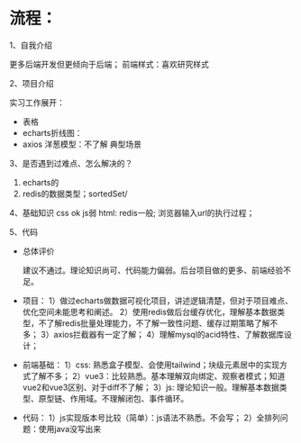 # 流程：

1、自我介绍

更多后端开发但更倾向于后端；
前端样式：喜欢研究样式

2、项目介绍

实习工作展开：
- 表格
- echarts折线图：
- axios 洋葱模型：不了解 典型场景

3、是否遇到过难点、怎么解决的？
1) echarts的
2) redis的数据类型；sortedSet/

4、基础知识
css ok
js弱
html:
redis一般;
浏览器输入url的执行过程；

5、代码

- 总体评价

  建议不通过。理论知识尚可、代码能力偏弱。后台项目做的更多、前端经验不足。

- 项目：
  1）做过echarts做数据可视化项目，讲述逻辑清楚，但对于项目难点、优化空间未能思考和阐述。
  2）使用redis做后台缓存优化，理解基本数据类型，不了解redis批量处理能力，不了解一致性问题、缓存过期策略了解不多；
  3）axios拦截器有一定了解；
  4）理解mysql的acid特性、了解数据库设计；
- 前端基础：
  1）css: 熟悉盒子模型、会使用tailwind；块级元素居中的实现方式了解不多；
  2）vue3：比较熟悉。基本理解双向绑定、观察者模式；知道vue2和vue3区别、对于diff不了解；
  3）js: 理论知识一般。理解基本数据类型、原型链、作用域。不理解闭包、事件循环。
- 代码：
  1）js实现版本号比较（简单）：js语法不熟悉。不会写；
  2）全排列问题：使用java没写出来

  
